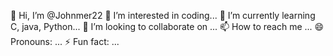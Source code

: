 👋 Hi, I’m @Johnmer22 👀 I’m interested in coding... 🌱 I’m currently learning C, java, Python... 💞️ I’m looking to collaborate on ... 📫 How to reach me ... 😄 Pronouns: ... ⚡ Fun fact: ...
